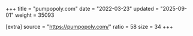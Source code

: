 +++
title = "pumpopoly.com"
date = "2022-03-23"
updated = "2025-09-01"
weight = 35093

[extra]
source = "https://pumpopoly.com/"
ratio = 58
size = 34
+++

